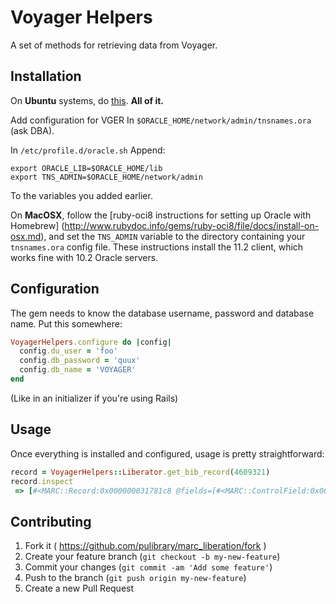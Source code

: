 # Voyager Helpers

A set of methods for retrieving data from Voyager.

## Installation

On __Ubuntu__ systems, do [this](https://help.ubuntu.com/community/Oracle%20Instant%20Client). __All of it.__

Add configuration for VGER In `$ORACLE_HOME/network/admin/tnsnames.ora` (ask DBA).

In `/etc/profile.d/oracle.sh` Append:

```
export ORACLE_LIB=$ORACLE_HOME/lib
export TNS_ADMIN=$ORACLE_HOME/network/admin
```

To the variables you added earlier.

On __MacOSX__, follow the [ruby-oci8 instructions for setting up Oracle with Homebrew]
(http://www.rubydoc.info/gems/ruby-oci8/file/docs/install-on-osx.md), and set the `TNS_ADMIN`
variable to the directory containing your `tnsnames.ora` config file.  These instructions
install the 11.2 client, which works fine with 10.2 Oracle servers.

## Configuration

The gem needs to know the database username, password and database name. Put 
this somewhere:

```ruby
VoyagerHelpers.configure do |config|
  config.du_user = 'foo'
  config.db_password = 'quux'
  config.db_name = 'VOYAGER'
end
```

(Like in an initializer if you're using Rails)

## Usage

Once everything is installed and configured, usage is pretty straightforward:

```ruby
record = VoyagerHelpers::Liberator.get_bib_record(4609321)
record.inspect
 => [#<MARC::Record:0x000000031781c8 @fields=[#<MARC::ControlField:0x00 ...
```

## Contributing

1. Fork it ( https://github.com/pulibrary/marc_liberation/fork )
2. Create your feature branch (`git checkout -b my-new-feature`)
3. Commit your changes (`git commit -am 'Add some feature'`)
4. Push to the branch (`git push origin my-new-feature`)
5. Create a new Pull Request
